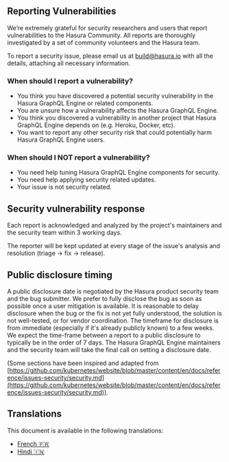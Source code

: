 ## Reporting Vulnerabilities

We’re extremely grateful for security researchers and users that report vulnerabilities to the Hasura Community. All reports are thoroughly investigated by a set of community volunteers and the Hasura team.

To report a security issue, please email us at [build@hasura.io](mailto:build@hasura.io) with all the details, attaching all necessary information.

### When should I report a vulnerability?

- You think you have discovered a potential security vulnerability in the Hasura GraphQL Engine or related components.
- You are unsure how a vulnerability affects the Hasura GraphQL Engine.
- You think you discovered a vulnerability in another project that Hasura GraphQL Engine depends on (e.g. Heroku, Docker, etc).
- You want to report any other security risk that could potentially harm Hasura GraphQL Engine users.

### When should I NOT report a vulnerability?

- You need help tuning Hasura GraphQL Engine components for security.
- You need help applying security related updates.
- Your issue is not security related.

## Security vulnerability response

Each report is acknowledged and analyzed by the project's maintainers and the security team within 3 working days. 

The reporter will be kept updated at every stage of the issue's analysis and resolution (triage -> fix -> release).

## Public disclosure timing

A public disclosure date is negotiated by the Hasura product security team and the bug submitter. We prefer to fully disclose the bug as soon as possible once a user mitigation is available. It is reasonable to delay disclosure when the bug or the fix is not yet fully understood, the solution is not well-tested, or for vendor coordination. The timeframe for disclosure is from immediate (especially if it's already publicly known) to a few weeks. We expect the time-frame between a report to a public disclosure to typically be in the order of 7 days. The Hasura GraphQL Engine maintainers and the security team will take the final call on setting a disclosure date.


(Some sections have been inspired and adapted from [https://github.com/kubernetes/website/blob/master/content/en/docs/reference/issues-security/security.md](https://github.com/kubernetes/website/blob/master/content/en/docs/reference/issues-security/security.md)).

## Translations

This document is available in the following translations:

- [French :fr:](translations/SECURITY.french.md)
- [Hindi :india:](translations/SECURITY.hindi.md)
